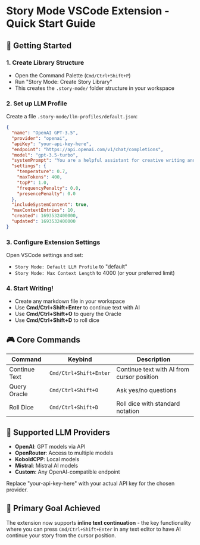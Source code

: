# Story Mode VSCode Extension - Quick Start Guide

## 🚀 Getting Started

### 1. Create Library Structure
- Open the Command Palette (`Cmd/Ctrl+Shift+P`)
- Run "Story Mode: Create Story Library"
- This creates the `.story-mode/` folder structure in your workspace

### 2. Set up LLM Profile
Create a file `.story-mode/llm-profiles/default.json`:

```json
{
  "name": "OpenAI GPT-3.5",
  "provider": "openai",
  "apiKey": "your-api-key-here",
  "endpoint": "https://api.openai.com/v1/chat/completions",
  "model": "gpt-3.5-turbo",
  "systemPrompt": "You are a helpful assistant for creative writing and interactive storytelling. Continue the story naturally, maintaining consistency with the established tone, characters, and setting. Keep responses engaging and appropriate for the context.",
  "settings": {
    "temperature": 0.7,
    "maxTokens": 400,
    "topP": 1.0,
    "frequencyPenalty": 0.0,
    "presencePenalty": 0.0
  },
  "includeSystemContent": true,
  "maxContextEntries": 10,
  "created": 1693532400000,
  "updated": 1693532400000
}
```

### 3. Configure Extension Settings
Open VSCode settings and set:
- `Story Mode: Default LLM Profile` to "default"
- `Story Mode: Max Context Length` to 4000 (or your preferred limit)

### 4. Start Writing!
- Create any markdown file in your workspace
- Use **Cmd/Ctrl+Shift+Enter** to continue text with AI
- Use **Cmd/Ctrl+Shift+O** to query the Oracle
- Use **Cmd/Ctrl+Shift+D** to roll dice

## 🎮 Core Commands

| Command | Keybind | Description |
|---------|---------|-------------|
| Continue Text | `Cmd/Ctrl+Shift+Enter` | Continue text with AI from cursor position |
| Query Oracle | `Cmd/Ctrl+Shift+O` | Ask yes/no questions |
| Roll Dice | `Cmd/Ctrl+Shift+D` | Roll dice with standard notation |

## 🔧 Supported LLM Providers

- **OpenAI**: GPT models via API
- **OpenRouter**: Access to multiple models
- **KoboldCPP**: Local models
- **Mistral**: Mistral AI models
- **Custom**: Any OpenAI-compatible endpoint

Replace "your-api-key-here" with your actual API key for the chosen provider.

## 🎯 Primary Goal Achieved

The extension now supports **inline text continuation** - the key functionality where you can press `Cmd/Ctrl+Shift+Enter` in any text editor to have AI continue your story from the cursor position.
